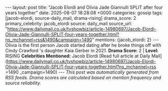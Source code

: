 --- layout: post title: "Jacob Elordi and Olivia Jade Giannulli SPLIT after four years together" date: 2025-08-07 18:28:08 +0000 categories: gossip tags: [jacob-elordi, source-daily_mail, drama-rising] drama_score: 2 primary_celebrity: jacob_elordi source: daily_mail source_url: "https://www.dailymail.co.uk/tvshowbiz/article-14980697/Jacob-Elordi-Olivia-Jade-Giannulli-SPLIT-four-years-together.html?ns_mchannel=rss&1490&campaign=1490" mentions: {jacob_elordi: 2} --- Olivia is the first person Jacob started dating after he broke things off with Cindy Crawford 's daughter Kaia Gerber in 2021. **Drama Score:** 2 | **Level:** RISING **Celebrities Mentioned:** Jacob Elordi [Read full article at Daily Mail](https://www.dailymail.co.uk/tvshowbiz/article-14980697/Jacob-Elordi-Olivia-Jade-Giannulli-SPLIT-four-years-together.html?ns_mchannel=rss =1490 _campaign=1490) --- *This post was automatically generated from RSS feeds. Drama scores are calculated based on mention frequency and source reliability.*
